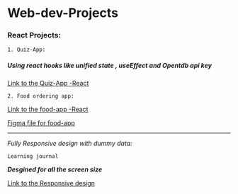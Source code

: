 # Web-dev-Projects

### React Projects: ###

```1. Quiz-App:```

  ##### Using react hooks like unified state , useEffect and Opentdb api key #####

  [Link to the Quiz-App -React](https://funny-mochi-5d1ea0.netlify.app/)


```2. Food ordering app:```
 
  [Link to the food-app -React](https://polite-blancmange-cd4460.netlify.app/) 
 
 [Figma file for food-app](https://www.figma.com/file/3zClY2XdTgIRrtAz5zaD8m/Mobile-Restaurant-Menu-(Copy)?t=lelaDXuRPYNf9iZZ-0)

---
*Fully Responsive design with dummy data:*

```Learning journal```

***Desgined for all the screen size***

[Link to the Responsive design](https://effortless-kringle-e60bf8.netlify.app/)





